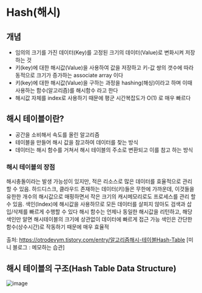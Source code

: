 # Hash(해시)
## 개념
- 임의의 크기를 가진 데이터(Key)를 고정된 크기의 데이터(Value)로 변화시켜 저장하는 것
- 키(key)에 대한 해시값(Value)을 사용하여 값을 저장하고 키-값 쌍의 갯수에 따라 동적으로 크기가 증가하는 associate array 이다 
- 키(key)에 대한 해시값(Value)을 구하는 과정을 hashing(해싱)이라고 하며 이때 사용하는 함수(알고리즘)를 해시함수 라고 한다
- 해시값 자체를 index로 사용하기 때문에 평군 시간복잡도가 O(1) 로 매우 빠르다

## 해시 테이블이란?
- 공간을 소비해서 속도를 올린 알고리즘
- 테이블을 만들어 해시 값을 참고하여 데이터를 찾는 방식
- 데이터는 해시 함수를 거쳐서 해시 테이블의 주소로 변환되고 이를 참고 하는 방식
### 해시 테이블의 장점
해시충돌이라는 발생 가능성이 있지만, 적은 리소스로 많은 데이터를 효율적으로 관리 할 수 있음.
하드디스크, 클라우드 존재하는 데이터(키)들은 무한에 가까운데, 이것들을 유한한 개수의 해시값으로 매핑하면서 작은 크기의 캐시메모리로도 프로세스를 관리 할 수 있음.
색인(Index)에 해시값을 사용하므로 모든 데이터를 살피지 않아도 검색과 삽입/삭제를 빠르게 수행할 수 있다
해시 함수는 언제나 동일한 해시값을 리턴하고, 해당 색인만 알면 해시테이블의 크기에 상관없이 데이터에 빠르게 접근 가능
색인은 간단한 함수(상수시간)로 작동하기 때문에 매우 효율적



출처: https://otrodevym.tistory.com/entry/알고리즘해시-테이블Hash-Table [미니 블로그 : 메모하는 습관]

## 해시 테이블의 구조(Hash Table Data Structure)
![image](https://user-images.githubusercontent.com/78263702/121074529-f0cd0f00-c80e-11eb-893e-32ba1820887f.png)
